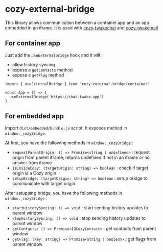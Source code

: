 # cozy-external-bridge

This library allows communication between a container app and an app embedded in an iframe. It is used with [cozy-twakechat](https://github.com/cozy/cozy-twakechat/) and [cozy-twakemail](https://github.com/cozy/cozy-twakemail/)

## For container app

Just add the `useExternalBridge` hook and it will :

- allow history syncing
- expose a `getContacts` method
- expose a `getFlag` method

```
import { useExternalBridge } from 'cozy-external-bridge/container'

const App = () => {
  useExternalBridge('https://chat.twake.app')
}
```

## For embedded app

Import `dist/embedded/bundle.js` script. It exposes method in `window._cozyBridge`.

At first, you have the following methods in `window._cozyBridge` :

- `requestParentOrigin: () => Promise<string | undefined>` : request origin from parent iframe; returns undefined if not in an iframe or no answer from iframe
- `isInsideCozy: (targetOrigin: string) => boolean` : check if target origin is a Cozy origin
- `setupBridge: (targetOrigin: string) => boolean` : setup bridge to communicate with target origin

After setupping bridge, you have the following methods in `window._cozyBridge` :

- `startHistorySyncing: () => void` : start sending history updates to parent window
- `stopHistorySyncing: () => void` : stop sending history updates to parent window
- `getContacts: () => Promise<IOCozyContact>` : get contacts from parent window
- `getFlag: (key: string) => Promise<string | boolean>` : get flags from parent window

